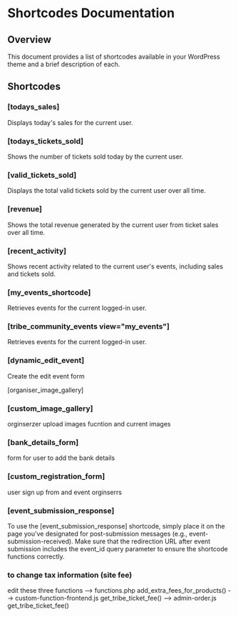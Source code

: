 
# Shortcodes Documentation

## Overview
This document provides a list of shortcodes available in your WordPress theme and a brief description of each.

## Shortcodes

### [todays_sales]
Displays today's sales for the current user.

### [todays_tickets_sold]
Shows the number of tickets sold today by the current user.

### [valid_tickets_sold]
Displays the total valid tickets sold by the current user over all time.

### [revenue]
Shows the total revenue generated by the current user from ticket sales over all time.

### [recent_activity]
Shows recent activity related to the current user's events, including sales and tickets sold.

### [my_events_shortcode]
 Retrieves events for the current logged-in user.

###  [tribe_community_events view="my_events"]
 Retrieves events for the current logged-in user.

### [dynamic_edit_event]
 Create the edit event form 

 
[organiser_image_gallery]



### [custom_image_gallery]
 orginserzer upload images fucntion and current images 


### [bank_details_form]
 form for user to add the bank details 


### [custom_registration_form]
 user sign up from and event orginserrs 



### [event_submission_response]

To use the [event_submission_response] shortcode, simply place it on the page you've designated for post-submission messages (e.g., event-submission-received). Make sure that the redirection URL after event submission includes the event_id query parameter to ensure the shortcode functions correctly.


### to change tax information (site fee)
edit these three functions
--> functions.php add_extra_fees_for_products()
--> custom-function-frontend.js get_tribe_ticket_fee()
--> admin-order.js get_tribe_ticket_fee()